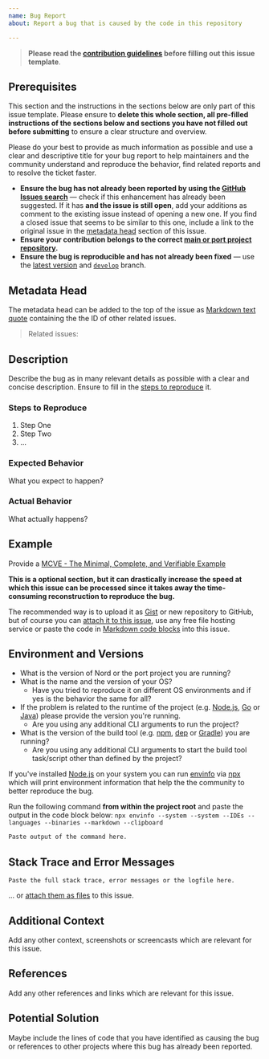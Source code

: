 ```yaml
---
name: Bug Report
about: Report a bug that is caused by the code in this repository

---
```


<!-- Click on the "Preview" tab to render the instructions in a more readable format -->

> **Please read the [contribution guidelines](https://github.com/arcticicestudio/nord-docs/blob/develop/CONTRIBUTING.md) before filling out this issue template**.

## Prerequisites

This section and the instructions in the sections below are only part of this issue template. Please ensure to **delete this whole section, all pre-filled instructions of the sections below and sections you have not filled out before submitting** to ensure a clear structure and overview.

Please do your best to provide as much information as possible and use a clear and descriptive title for your bug report to help maintainers and the community understand and reproduce the behavior, find related reports and to resolve the ticket faster.

* **Ensure the bug has not already been reported by using the [GitHub Issues search](https://github.com/arcticicestudio/nord-docs/issues)** — check if this enhancement has already been suggested. If it has **and the issue is still open**, add your additions as comment to the existing issue instead of opening a new one. If you find a closed issue that seems to be similar to this one, include a link to the original issue in the [metadata head](#metadata-head) section of this issue.
* **Ensure your contribution belongs to the correct [main or port project repository](https://github.com/arcticicestudio?&tab=repositories&q=nord).**
* **Ensure the bug is reproducible and has not already been fixed** — use the [latest version](https://github.com/arcticicestudio/nord-docs/releases/latest) and [`develop`](https://github.com/arcticicestudio/nord-docs/tree/develop) branch.

## Metadata Head

The metadata head can be added to the top of the issue as [Markdown text quote](https://help.github.com/articles/basic-writing-and-formatting-syntax) containing the the ID of other related issues.

> Related issues:

## Description

Describe the bug as in many relevant details as possible with a clear and concise description. Ensure to fill in the [steps to reproduce](#steps-to-reproduce) it.

### Steps to Reproduce

1. Step One
2. Step Two
3. ...

### Expected Behavior

What you expect to happen?

### Actual Behavior

What actually happens?

## Example

Provide a [MCVE - The Minimal, Complete, and Verifiable Example](https://github.com/arcticicestudio/nord-docs/blob/develop/CONTRIBUTING.md#mcve)

**This is a optional section, but it can drastically increase the speed at which this issue can be processed since it takes away the time-consuming reconstruction to reproduce the bug.**

The recommended way is to upload it as [Gist](https://gist.github.com) or new repository to GitHub, but of course you can [attach it to this issue](https://help.github.com/articles/file-attachments-on-issues-and-pull-requests), use any free file hosting service or paste the code in [Markdown code blocks](https://help.github.com/articles/basic-writing-and-formatting-syntax) into this issue.

## Environment and Versions

* What is the version of Nord or the port project you are running?
* What is the name and the version of your OS?
  * Have you tried to reproduce it on different OS environments and if yes is the behavior the same for all?
* If the problem is related to the runtime of the project (e.g. [Node.js](https://nodejs.org), [Go](https://golang.org) or [Java](https://java.com)) please provide the version you're running.
  * Are you using any additional CLI arguments to run the project?
* What is the version of the build tool (e.g. [npm](https://www.npmjs.com), [dep](https://golang.github.io/dep) or [Gradle](https://gradle.org)) you are running?
  * Are you using any additional CLI arguments to start the build tool task/script other than defined by the project?

If you've installed [Node.js](https://nodejs.org) on your system you can run [envinfo](https://www.npmjs.com/package/envinfo) via [npx](https://blog.npmjs.org/post/162869356040/introducing-npx-an-npm-package-runner) which will print environment information that help the the community to better reproduce the bug.

Run the following command **from within the project root** and paste the output in the code block below: `npx envinfo --system --system --IDEs --languages --binaries --markdown --clipboard`

```md
Paste output of the command here.
```

## Stack Trace and Error Messages

```
Paste the full stack trace, error messages or the logfile here.
```

... or [attach them as files](https://help.github.com/articles/file-attachments-on-issues-and-pull-requests) to this issue.

## Additional Context

Add any other context, screenshots or screencasts which are relevant for this issue.

## References

Add any other references and links which are relevant for this issue.

## Potential Solution

Maybe include the lines of code that you have identified as causing the bug or references to other projects where this bug has already been reported.
